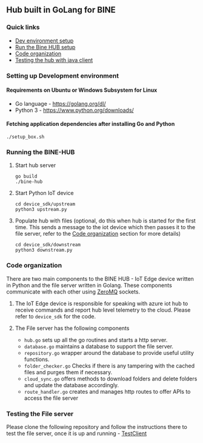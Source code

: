## Hub built in GoLang for BINE

### Quick links
* [Dev environment setup](#setting-up-development-environment)
* [Run the Bine HUB setup](#running-the-bine-hub)
* [Code organization](#code-organization)
* [Testing the hub with java client](#testing-the-file-server)

### Setting up Development environment

#### Requirements on Ubuntu or Windows Subsystem for Linux
 *  Go language - https://golang.org/dl/
 *  Python 3 - https://www.python.org/downloads/

#### Fetching application dependencies after installing Go and Python
```
./setup_box.sh
```

### Running the BINE-HUB
1. Start hub server 
    ```
    go build
    ./bine-hub
    ```
2. Start Python IoT device
    ```
    cd device_sdk/upstream
    python3 upstream.py
    ```
3. Populate hub with files (optional, do this when hub is started for the first time. This sends a message to the iot device which then passes it to the file server, refer to the [Code organization](#code-organization) section for more details)
    ```
    cd device_sdk/downstream
    python3 downstream.py
    ```

### Code organization
There are two main components to the BINE HUB - IoT Edge device written in Python and the file server written in Golang. These components communicate with each other using [ZeroMQ](https://zeromq.org/) sockets.

1. The IoT Edge device is responsible for speaking with azure iot hub to receive commands and report hub level telemetry to the cloud. Please refer to ```device_sdk``` for the code.

2. The File server has the following components 
    * ```hub.go``` sets up all the go routines and starts a http server.
    * ```database.go``` maintains a database to support the file server.
    * ```repository.go``` wrapper around the database to provide useful utility functions.
    * ```folder_checker.go``` Checks if there is any tampering with the cached files and purges them if necessary.
    * ```cloud_sync.go``` offers methods to download folders and delete folders and update the database accordingly.
    * ```route_handler.go``` creates and manages http routes to offer APIs to access the file server

### Testing the File server

Please clone the following repository and follow the instructions there to test the file server, once it is up and running - [TestClient](https://dev.azure.com/binemsr/Hub/_git/TestClient)
